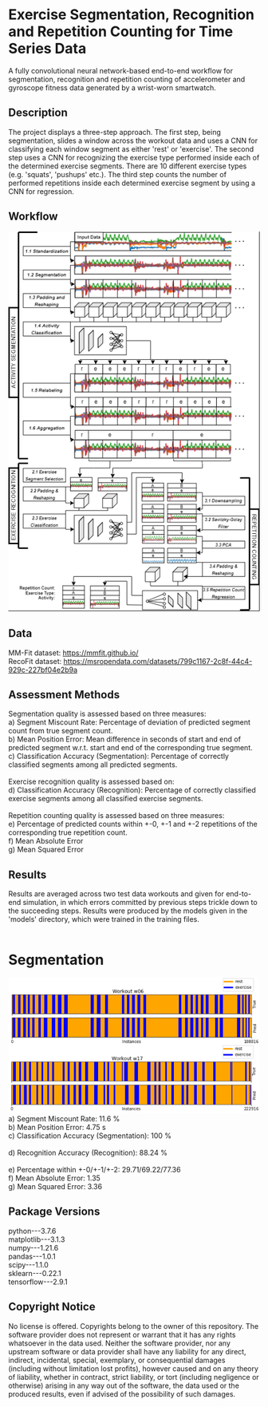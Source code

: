 
# Exercise Segmentation, Recognition and Repetition Counting for Time Series Data
A fully convolutional neural network-based end-to-end workflow for segmentation, recognition and repetition counting of accelerometer and gyroscope fitness data generated by a wrist-worn smartwatch.

## Description
The project displays a three-step approach. The first step, being segmentation, slides a window across the workout data and uses a CNN for classifying each window segment as either 'rest' or 'exercise'. The second step uses a CNN for recognizing the exercise type performed inside each of the determined exercise segments. There are 10 different exercise types (e.g. 'squats', 'pushups' etc.). The third step counts the number of performed repetitions inside each determined exercise segment by using a CNN for regression.

## Workflow
![text](workflow.png "Workflow")

## Data
MM-Fit dataset: https://mmfit.github.io/<br/>
RecoFit dataset: https://msropendata.com/datasets/799c1167-2c8f-44c4-929c-227bf04e2b9a

## Assessment Methods
Segmentation quality is assessed based on three measures: 
<br/>
a) Segment Miscount Rate:
Percentage of deviation of predicted segment count from true segment count.
<br/>
b) Mean Position Error: 
Mean difference in seconds of start and end of predicted segment w.r.t. start and end of the corresponding true segment.
<br/>
c) Classification Accuracy (Segmentation): 
Percentage of correctly classified segments among all predicted segments.
<br/>
<br/>
Exercise recognition quality is assessed based on:
<br/>
d) Classification Accuracy (Recognition): 
Percentage of correctly classified exercise segments among all classified exercise segments.
<br/>
<br/>
Repetition counting quality is assessed based on three measures:
<br/>
e) Percentage of predicted counts within +-0, +-1 and +-2 repetitions of the corresponding true repetition count.
<br/>
f) Mean Absolute Error
<br/>
g) Mean Squared Error

## Results
Results are averaged across two test data workouts and given for end-to-end simulation, in which errors committed by previous steps trickle down to the succeeding steps. Results were produced by the models given in the 'models' directory, which were trained in the training files.<br/>
<br/>
# Segmentation
![text](images/segmentation_results.png "segmentation_results")
a) Segment Miscount Rate: 11.6 %<br/>
b) Mean Position Error: 4.75 s<br/>
c) Classification Accuracy (Segmentation): 100 %<br/>
<br/>
d) Recognition Accuracy (Recognition): 88.24 %<br/>
<br/>
e) Percentage within +-0/+-1/+-2: 29.71/69.22/77.36<br/>
f) Mean Absolute Error: 1.35<br/>
g) Mean Squared Error: 3.36<br/>

## Package Versions
python---3.7.6<br/>
matplotlib---3.1.3<br/>
numpy---1.21.6<br/>
pandas---1.0.1<br/>
scipy---1.1.0<br/>
sklearn---0.22.1<br/>
tensorflow---2.9.1<br/>

## Copyright Notice
No license is offered. Copyrights belong to the owner of this repository.
The software provider does not represent or warrant that it has any rights whatsoever in the data used.
Neither the software provider, nor any upstream software or data provider shall have any liability for any direct, indirect, incidental, special, exemplary, or consequential damages (including without limitation lost profits), however caused and on any theory of liability, whether in contract, strict liability, or tort (including negligence or otherwise) arising in any way out of the software, the data used or the produced results, even if advised of the possibility of such damages.
